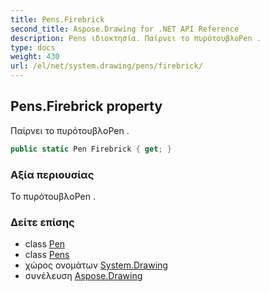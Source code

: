 ```yaml
---
title: Pens.Firebrick
second_title: Aspose.Drawing for .NET API Reference
description: Pens ιδιοκτησία. Παίρνει το πυρότουβλοPen .
type: docs
weight: 430
url: /el/net/system.drawing/pens/firebrick/
---
```

## Pens.Firebrick property

Παίρνει το πυρότουβλοPen .

```csharp
public static Pen Firebrick { get; }
```

### Αξία περιουσίας

Το πυρότουβλοPen .

### Δείτε επίσης

* class [Pen](../../pen/)
* class [Pens](../)
* χώρος ονομάτων [System.Drawing](../../pens/)
* συνέλευση [Aspose.Drawing](../../../)


